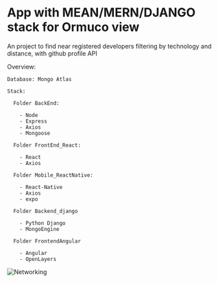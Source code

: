 # App with MEAN/MERN/DJANGO stack for Ormuco view
An project to find near registered developers filtering by technology and distance, with github profile API

Overview:

    Database: Mongo Atlas

    Stack:
  
      Folder BackEnd:
    
        - Node
        - Express
        - Axios
        - Mongoose
        
      Folder FrontEnd_React:
      
        - React
        - Axios
      
      Folder Mobile_ReactNative:
      
        - React-Native
        - Axios
        - expo

      Folder Backend_django
      
        - Python Django
        - MongoEngine
        
      Folder FrontendAngular
      
        - Angular
        - OpenLayers

![Networking](https://user-images.githubusercontent.com/20113585/74897259-36916a00-5375-11ea-9c7a-ceab2c3dbcbc.png)
